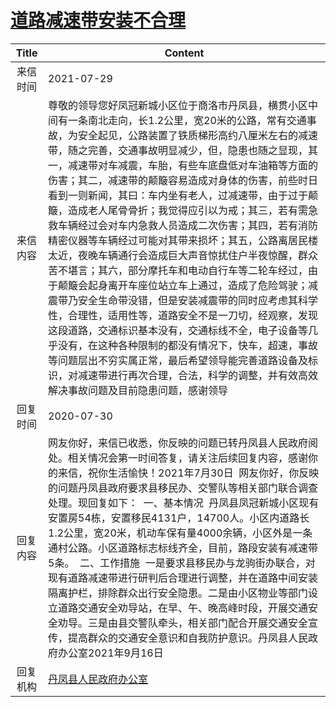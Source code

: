 # <a href="http://www.shangluo.gov.cn/zmhd/ldxxxx.jsp?urltype=leadermail.LeaderMailContentUrl&wbtreeid=1112&leadermailid=7600">道路减速带安装不合理</a>
|Title|Content|
|:---:|---|
|来信时间|2021-07-29|
|来信内容|尊敬的领导您好凤冠新城小区位于商洛市丹凤县，横贯小区中间有一条南北走向，长1.2公里，宽20米的公路，常有交通事故，为安全起见，公路装置了铁质梯形高约八厘米左右的减速带，随之完善，交通事故明显减少，但，隐患也随之显现，其一，减速带对车减震，车胎，有些车底盘低对车油箱等方面的伤害；其二，减速带的颠簸容易造成对身体的伤害，前些时日看到一则新闻，其曰：车内坐有老人，过减速带，由于过于颠簸，造成老人尾骨骨折；我觉得应引以为戒；其三，若有需急救车辆经过会对车内急救人员造成二次伤害；其四，若有消防精密仪器等车辆经过可能对其带来损坏；其五，公路离居民楼太近，夜晚车辆通行会造成巨大声音惊扰住户半夜惊醒，群众苦不堪言；其六，部分摩托车和电动自行车等二轮车经过，由于颠簸会起身离开车座位站立车上通过，造成了危险驾驶；减震带乃安全生命带没错，但是安装减震带的同时应考虑其科学性，合理性，适用性等，道路安全不是一刀切，经观察，发现这段道路，交通标识基本没有，交通标线不全，电子设备等几乎没有，在这种各种限制的都没有情况下，快车，超速，事故等问题层出不穷实属正常，最后希望领导能完善道路设备及标识，对减速带进行再次合理，合法，科学的调整，并有效高效解决事故问题及目前隐患问题，感谢领导|
|回复时间|2020-07-30|
|回复内容|网友你好，来信已收悉，你反映的问题已转丹凤县人民政府阅处。相关情况会第一时间答复，请关注后续回复内容，感谢你的来信，祝你生活愉快！2021年7月30日  网友你好，你反映的问题丹凤县政府要求县移民办、交警队等相关部门联合调查处理。现回复如下：  一、基本情况  丹凤县凤冠新城小区现有安置房54栋，安置移民4131户，14700人。小区内道路长1.2公里，宽20米，机动车保有量4000余辆，小区外是一条通村公路。小区道路标志标线齐全，目前，路段安装有减速带5条。  二、工作措施  一是要求县移民办与龙驹街办联合，对现有道路减速带进行研判后合理进行调整，并在道路中间安装隔离护栏，排除群众出行安全隐患。二是由小区物业等部门设立道路交通安全劝导站，在早、午、晚高峰时段，开展交通安全劝导。三是由县交警队牵头，相关部门配合开展交通安全宣传，提高群众的交通安全意识和自我防护意识。丹凤县人民政府办公室2021年9月16日|
|回复机构|<a href="../../categories/agencies/丹凤县人民政府办公室.md">丹凤县人民政府办公室</a>|
